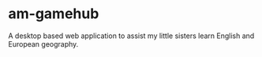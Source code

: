 # am-gamehub
A desktop based web application to assist my little sisters learn English and European geography. 
